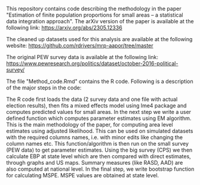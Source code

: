 This repository contains code describing the methodology in the paper "Estimation of finite population proportions for small areas – a statistical data integration approach". The arXiv version of the paper is available at the following link: 
https://arxiv.org/abs/2305.12336

The cleaned up datasets used for this analysis are available at the following website: 
https://github.com/rdrivers/mrp-aapor/tree/master

The original PEW survey data is available at the following link: 
https://www.pewresearch.org/politics/dataset/october-2016-political-survey/

The file "Method_code.Rmd" contains the R code. Following is a description of the major steps in the code:

The R code first loads the data (2 survey data and one file with actual election results), then fits a mixed effects model using lme4 package and computes predicted values for small areas. In the next step we write a user defined function which computes parameter estimates using EM algorithm. This is the main methodology of the paper, for computing area level estimates using adjusted likelihood. This can be used on simulated datasets with the required columns names, i.e. with minor edits like changing the column names etc. This function/algorithm is then run on the small survey (PEW data) to get parameter estimates. Using the big survey (CPS) we then calculate EBP at state level which are then compared with direct estimates, through graphs and US maps. Summary measures (like RASD, AAD) are also computed at national level. In the final step, we write bootstrap function for calculating MSPE. MSPE values are obtained at state level.

